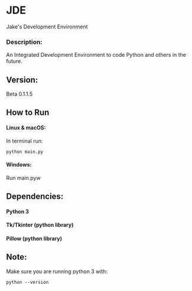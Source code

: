 # JDE
Jake's Development Environment

### Description:
An Integrated Development Environment to code Python and others in the future.

## Version:
Beta 0.1.1.5

## How to Run
#### Linux & macOS:
In terminal run:
```
python main.py
```

#### Windows:
Run main.pyw

## Dependencies:
#### Python 3
#### Tk/Tkinter (python library)
#### Pillow (python library)


## Note:
Make sure you are running python 3 with:
```
python --version
```

